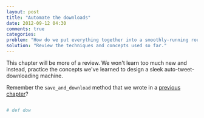 ```yaml
---
layout: post
title: "Automate the downloads"
date: 2012-09-12 04:30
comments: true
categories: 
problem: "How do we put everything together into a smoothly-running routine?"
solution: "Review the techniques and concepts used so far."
---
```


This chapter will be more of a review. We won't learn too much new and instead, practice the concepts we've learned to design a sleek auto-tweet-downloading machine.




Remember the `save_and_download` method that we wrote in a [previous chapter](TK)?




``` ruby

# def dow



```
